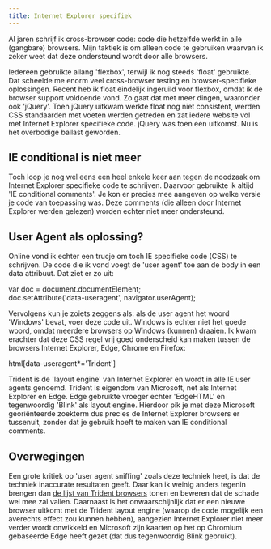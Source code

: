```yaml
---
title: Internet Explorer specifiek
---
```


Al jaren schrijf ik cross-browser code: code die hetzelfde werkt in alle (gangbare) browsers. Mijn taktiek is om alleen code te gebruiken waarvan ik zeker weet dat deze ondersteund wordt door alle browsers. 

Iedereen gebruikte allang 'flexbox', terwijl ik nog steeds 'float' gebruikte. Dat scheelde me enorm veel cross-browser testing en browser-specifieke oplossingen. Recent heb ik float eindelijk ingeruild voor flexbox, omdat ik de browser support voldoende vond. Zo gaat dat met meer dingen, waaronder ook 'jQuery'. Toen jQuery uitkwam werkte float nog niet consistent, werden CSS standaarden met voeten werden getreden en zat iedere website vol met Internet Explorer specifieke code. jQuery was toen een uitkomst. Nu is het overbodige ballast geworden. 

## IE conditional is niet meer

Toch loop je nog wel eens een heel enkele keer aan tegen de noodzaak om Internet Explorer specifieke code te schrijven. Daarvoor gebruikte ik altijd 'IE conditional comments'. Je kon er precies mee aangeven op welke versie je code van toepassing was. Deze comments (die alleen door Internet Explorer werden gelezen) worden echter niet meer ondersteund.

## User Agent als oplossing?

Online vond ik echter een trucje om toch IE specifieke code (CSS) te schrijven. De code die ik vond voegt de 'user agent' toe aan de body in een data attribuut. Dat ziet er zo uit: 

var doc = document.documentElement;  
doc.setAttribute('data-useragent', navigator.userAgent);

Vervolgens kun je zoiets zeggens als: als de user agent het woord 'Windows' bevat, voer deze code uit. Windows is echter niet het goede woord, omdat meerdere browsers op Windows (kunnen) draaien. Ik kwam erachter dat deze CSS regel vrij goed onderscheid kan maken tussen de browsers Internet Explorer, Edge, Chrome en Firefox:

html[data-useragent*='Trident']

Trident is de 'layout engine' van Internet Explorer en wordt in alle IE user agents genoemd. Trident is eigendom van Microsoft, net als Internet Explorer en Edge. Edge gebruikte vroeger echter 'EdgeHTML' en tegenwoordig 'Blink' als layout engine. Hierdoor pik je met deze Microsoft georiënteerde zoekterm dus precies de Internet Explorer browsers er tussenuit, zonder dat je gebruik hoeft te maken van IE conditional comments. 

## Overwegingen

Een grote kritiek op 'user agent sniffing' zoals deze techniek heet, is dat de techniek inaccurate resultaten geeft. Daar kan ik weinig anders tegenin brengen dan [de lijst van Trident browsers](https://en.wikipedia.org/wiki/Trident_(software)) tonen en beweren dat de schade wel mee zal vallen. Daarnaast is het onwaarschijnlijk dat er een nieuwe browser uitkomt met de Trident layout engine (waarop de code mogelijk een averechts effect zou kunnen hebben), aangezien Internet Explorer niet meer verder wordt onwikkeld en Microsoft zijn kaarten op het op Chromium gebaseerde Edge heeft gezet (dat dus tegenwoordig Blink gebruikt).
